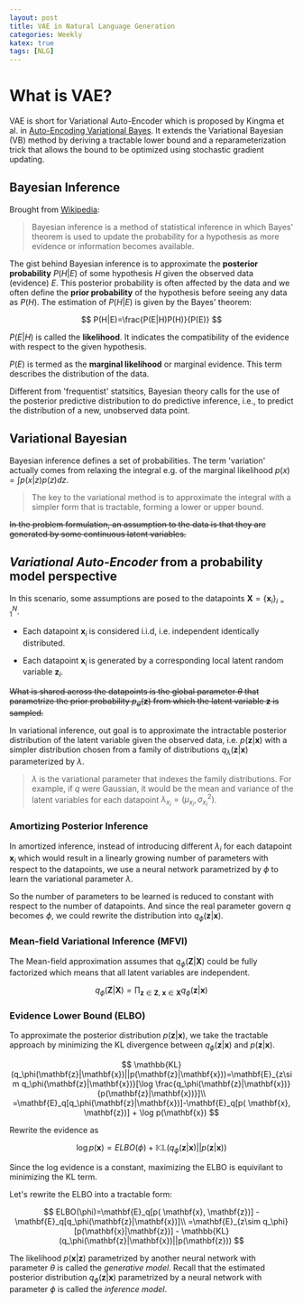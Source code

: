 ```yaml
---
layout: post
title: VAE in Natural Language Generation
categories: Weekly
katex: true
tags: [NLG]
---
```


# What is VAE?

VAE is short for Variational Auto-Encoder which is proposed by Kingma et al. in [Auto-Encoding Variational Bayes](https://arxiv.org/pdf/1312.6114.pdf). It extends the Variational Bayesian (VB) method by deriving a tractable lower bound and a reparameterization trick that allows the bound to be optimized using stochastic gradient updating. 

<!-- more -->

## Bayesian Inference

Brought from [Wikipedia](https://en.wikipedia.org/wiki/Bayesian_inference):

> Bayesian inference is a method of statistical inference in which Bayes' theorem is used to update the probability for a hypothesis as more evidence or information becomes available.

The gist behind Bayesian inference is to approximate the **posterior probability** $P(H|E)$ of some hypothesis $H$ given the observed data (evidence) $E$. This posterior probability is often affected by the data and we often define the **prior probability** of the hypothesis before seeing any data as $P(H)$. The estimation of $P(H|E)$ is given by the Bayes' theorem:

$$
P(H|E)=\frac{P(E|H)P(H)}{P(E)}
$$

$P(E|H)$ is called the **likelihood**. It indicates the compatibility of the evidence with respect to the given hypothesis.

$P(E)$ is termed as the **marginal likelihood** or marginal evidence. This term describes the distribution of the data.

Different from 'frequentist' statsitics, Bayesian theory calls for the use of the posterior predictive distribution to do predictive inference, i.e., to predict the distribution of a new, unobserved data point.

## Variational Bayesian

Bayesian inference defines a set of probabilities. The term 'variation' actually comes from relaxing the integral e.g. of the marginal likelihood $p(x)=\int p(x|z)p(z)dz$.

> The key to the variational method is to approximate the integral with a simpler form that is tractable, forming a lower or upper bound. 


~~In the problem formulation, an assumption to the data is that they are generated by some continuous latent variables.~~

## *Variational Auto-Encoder* from a probability model perspective

In this scenario, some assumptions are posed to the datapoints $\mathbf{X}=\{\mathbf{x}_i\}_{i=1}^N$. 

- Each datapoint $\mathbf{x}_i$ is considered i.i.d, i.e. independent identically distributed.

- Each datapoint $\mathbf{x}_i$ is generated by a corresponding local latent random variable $\mathbf{z}_i$.

~~What is shared across the datapoints is the global parameter $\theta$ that parametrize the prior probability $p_\theta (\mathbf{z})$ from which the latent variable $\mathbf{z}$ is sampled.~~

In variational inference, out goal is to approximate the intractable posterior distribution of the latent variable given the observed data, i.e. $p(\mathbf{z}|\mathbf{x})$ with a simpler distribution chosen from a family of distributions $q_\lambda(\mathbf{z}|\mathbf{x})$ parameterized by $\lambda$. 

>$\lambda$ is the variational parameter that indexes the family distributions. For example, if $q$ were Gaussian, it would be the mean and variance of the latent variables for each datapoint $\lambda_{x_i} = (\mu_{x_i}, \sigma^2_{x_i})$.

### Amortizing Posterior Inference

In amortized inference, instead of introducing different $\lambda_i$ for each datapoint $\mathbf{x}_i$ which would result in a linearly growing number of parameters with respect to the datapoints, we use a neural network parametrized by $\phi$ to learn the variational parameter $\lambda$. 

So the number of parameters to be learned is reduced to constant with respect to the number of datapoints. And since the real parameter govern $q$ becomes $\phi$, we could rewrite the distribution into $q_\phi(\mathbf{z}|\mathbf{x})$.

### Mean-field Variational Inference (MFVI)

The Mean-field approximation assumes that $q_\phi(\mathbf{Z}|\mathbf{X})$ could be fully factorized which means that all latent variables are independent. 
 
$$
q_\phi(\mathbf{Z}|\mathbf{X})=\prod_{\mathbf{z}\in\mathbf{Z},\ 
\mathbf{x}\in\mathbf{X}} q_\phi (\mathbf{z}|\mathbf{x})
$$


### Evidence Lower Bound (ELBO)

To approximate the posterior distribution $p(\mathbf{z}|\mathbf{x})$, we take the tractable approach by minimizing the KL divergence between $q_\phi(\mathbf{z}|\mathbf{x})$ and $p(\mathbf{z}|\mathbf{x})$.

$$
\mathbb{KL}(q_\phi(\mathbf{z}|\mathbf{x})||p(\mathbf{z}|\mathbf{x}))=\mathbf{E}_{z\sim q_\phi(\mathbf{z}|\mathbf{x})}[\log \frac{q_\phi(\mathbf{z}|\mathbf{x})}{p(\mathbf{z}|\mathbf{x})}]\\
=\mathbf{E}_q[q_\phi(\mathbf{z}|\mathbf{x})]-\mathbf{E}_q[p( \mathbf{x}, \mathbf{z})] + \log p(\mathbf{x})
$$

Rewrite the evidence as

$$
\log p(\mathbf{x}) =ELBO(\phi) + \mathbb{KL}(q_\phi(\mathbf{z}|\mathbf{x})||p(\mathbf{z}|\mathbf{x}))
$$

Since the log evidence is a constant, maximizing the ELBO is equivilant to minimizing the KL term.

Let's rewrite the ELBO into a tractable form:

$$
ELBO(\phi)=\mathbf{E}_q[p( \mathbf{x}, \mathbf{z})] - \mathbf{E}_q[q_\phi(\mathbf{z}|\mathbf{x})]\\
=\mathbf{E}_{z\sim q_\phi}[p(\mathbf{x}|\mathbf{z})] - \mathbb{KL}(q_\phi(\mathbf{z}|\mathbf{x})||p(\mathbf{z}))
$$

The likelihood $p(\mathbf{x}|\mathbf{z})$ parametrized by another neural network with parameter $\theta$ is called the *generative model*. Recall that the estimated posterior distribution $q_\phi(\mathbf{z}|\mathbf{x})$ parametrized by a neural network with parameter $\phi$ is called the *inference model*.
